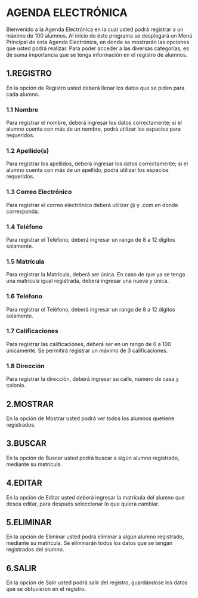 # AGENDA ELECTRÓNICA

Bienvenido a la Agenda Electrónica en la cual usted podrá registrar a un
máximo de 100 alumnos. Al inicio de éste programa se desplegará un Menú
Principal de esta Agenda Electrónica, en donde se mostrarán las opciones
que usted podrá realizar. Para poder acceder a las diversas categorías,
es de suma importancia que se tenga información en el registro de
alumnos.

## 1.REGISTRO 
En la opción de Registro usted deberá llenar los datos que se piden para cada alumno. 

### 1.1 Nombre 
Para registrar el nombre, deberá ingresar los datos correctamente; si el alumno cuenta con más de un
nombre, podrá utilizar los espacios para requeridos. 

### 1.2 Apellido(s)
Para registrar los apellidos, deberá ingresar los datos correctamente; si el alumno cuenta con más de un apellido, podrá utilizar los espacios
requeridos. 

### 1.3 Correo Electrónico 
Para registrar el correo electrónico deberá utilizar @ y .com en donde corresponda. 

### 1.4 Teléfono 
Para registrar el Teléfono, deberá ingresar un rango de 8 a 12 dígitos solamente. 

### 1.5 Matrícula 
Para registrar la Matrícula, deberá ser única.
En caso de que ya se tenga una matricula igual registrada, deberá ingresar una nueva y única. 

### 1.6 Teléfono 
Para registrar el Teléfono, deberá ingresar un rango de 8 a 12 dígitos solamente. 

### 1.7 Calificaciones
Para registrar las calificaciones, deberá ser en un rango de 0 a 100 únicamente. Se permitirá registrar un máximo de 3 calificaciones. 

### 1.8 Dirección 
Para registrar la dirección, deberá ingresar su calle, número de casa y colonia.

## 2.MOSTRAR 
En la opción de Mostrar usted podrá ver todos los alumnos quetiene registrados.

## 3.BUSCAR 
En la opción de Buscar usted podrá buscar a algún alumno registrado, mediante su matrícula.

## 4.EDITAR 
En la opción de Editar usted deberá ingresar la matrícula del alumno que desea editar, para después seleccionar lo que quiera cambiar.

## 5.ELIMINAR 
En la opción de Eliminar usted podrá eliminar a algún alumno registrado, mediante su matrícula. Se eliminarán todos los datos que se tengan registrados del alumno.

## 6.SALIR 
En la opción de Salir usted podrá salir del registro, guardándose los datos que se obtuvieron en el registro.
